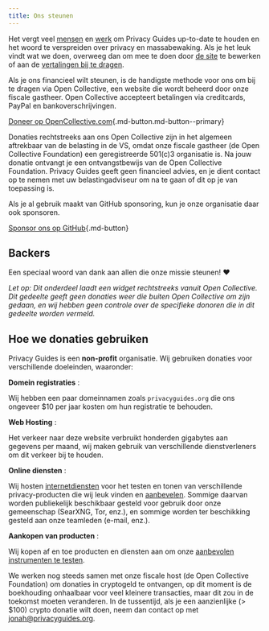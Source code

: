 ```yaml
---
title: Ons steunen
---
```


<!-- markdownlint-disable MD036 -->
Het vergt veel [mensen](https://github.com/privacyguides/privacyguides.org/graphs/contributors) en [werk](https://github.com/privacyguides/privacyguides.org/pulse/monthly) om Privacy Guides up-to-date te houden en het woord te verspreiden over privacy en massabewaking. Als je het leuk vindt wat we doen, overweeg dan om mee te doen door [de site](https://github.com/privacyguides/privacyguides.org) te bewerken of aan de [vertalingen bij te dragen](https://crowdin.com/project/privacyguides).

Als je ons financieel wilt steunen, is de handigste methode voor ons om bij te dragen via Open Collective, een website die wordt beheerd door onze fiscale gastheer. Open Collective accepteert betalingen via creditcards, PayPal en bankoverschrijvingen.

[Doneer op OpenCollective.com](https://opencollective.com/privacyguides/donate ""){.md-button.md-button--primary}

Donaties rechtstreeks aan ons Open Collective zijn in het algemeen aftrekbaar van de belasting in de VS, omdat onze fiscale gastheer (de Open Collective Foundation) een geregistreerde 501(c)3 organisatie is. Na jouw donatie ontvangt je een ontvangstbewijs van de Open Collective Foundation. Privacy Guides geeft geen financieel advies, en je dient contact op te nemen met uw belastingadviseur om na te gaan of dit op je van toepassing is.

Als je al gebruik maakt van GitHub sponsoring, kun je onze organisatie daar ook sponsoren.

[Sponsor ons op GitHub](https://github.com/sponsors/privacyguides ""){.md-button}

## Backers

Een speciaal woord van dank aan allen die onze missie steunen! :heart:

*Let op: Dit onderdeel laadt een widget rechtstreeks vanuit Open Collective. Dit gedeelte geeft geen donaties weer die buiten Open Collective om zijn gedaan, en wij hebben geen controle over de specifieke donoren die in dit gedeelte worden vermeld.*

<script src="https://opencollective.com/privacyguides/banner.js"></script>

## Hoe we donaties gebruiken

Privacy Guides is een **non-profit** organisatie. Wij gebruiken donaties voor verschillende doeleinden, waaronder:

**Domein registraties**
:

Wij hebben een paar domeinnamen zoals `privacyguides.org` die ons ongeveer $10 per jaar kosten om hun registratie te behouden.

**Web Hosting**
:

Het verkeer naar deze website verbruikt honderden gigabytes aan gegevens per maand, wij maken gebruik van verschillende dienstverleners om dit verkeer bij te houden.

**Online diensten**
:

Wij hosten [internetdiensten](https://privacyguides.net) voor het testen en tonen van verschillende privacy-producten die wij leuk vinden en [aanbevelen](../tools.md). Sommige daarvan worden publiekelijk beschikbaar gesteld voor gebruik door onze gemeenschap (SearXNG, Tor, enz.), en sommige worden ter beschikking gesteld aan onze teamleden (e-mail, enz.).

**Aankopen van producten**
:

Wij kopen af en toe producten en diensten aan om onze [aanbevolen instrumenten te testen](../tools.md).

We werken nog steeds samen met onze fiscale host (de Open Collective Foundation) om donaties in cryptogeld te ontvangen, op dit moment is de boekhouding onhaalbaar voor veel kleinere transacties, maar dit zou in de toekomst moeten veranderen. In de tussentijd, als je een aanzienlijke (> $100) crypto donatie wilt doen, neem dan contact op met [jonah@privacyguides.org](mailto:jonah@privacyguides.org).
